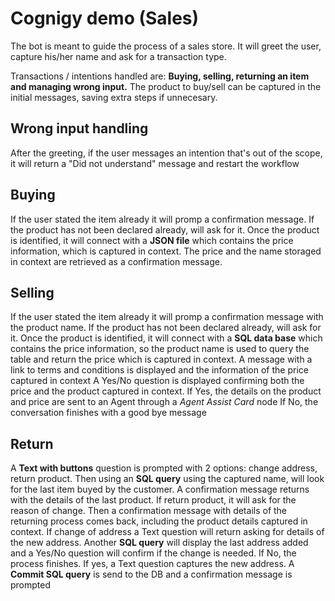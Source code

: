 # Cognigy demo (Sales)
The bot is meant to guide the process of a sales store.
It will greet the user, capture his/her name and ask for a transaction type.

Transactions / intentions handled are: **Buying, selling, returning an item and managing wrong input.**
The product to buy/sell can be captured in the initial messages, saving extra steps if unnecesary. 

## Wrong input handling
After the greeting, if the user messages an intention that's out of the scope, it will return a "Did not understand" message and restart the workflow

## Buying
If the user stated the item already it will promp a confirmation message.
If the product has not been declared already, will ask for it.
Once the product is identified, it will connect with a **JSON file** which contains the price information, which is captured in context.
The price and the name storaged in context are retrieved as a confirmation message.

## Selling
If the user stated the item already it will promp a confirmation message with the product name.
If the product has not been declared already, will ask for it.
Once the product is identified, it will connect with a **SQL data base** which contains the price information, so the product name is used to query the table and return the price which is captured in context.
A message with a link to terms and conditions is displayed and the information of the price captured in context
A Yes/No question is displayed confirming both the price and the product captured in context.
If Yes, the details on the product and price are sent to an Agent through a *Agent Assist Card* node
If No, the conversation finishes with a good bye message

## Return
A **Text with buttons** question is prompted with 2 options: change address, return product.
Then using an **SQL query** using the captured name, will look for the last item buyed by the customer.
A confirmation message returns with the details of the last product.
If return product, it will ask for the reason of change. Then a confirmation message with details of the returning process comes back, including the product details captured in context.
If change of address a Text question will return asking for details of the new address.
Another **SQL query** will display the last address added and a Yes/No question will confirm if the change is needed.
If No, the process finishes. If yes, a Text question captures the new address. A **Commit SQL query** is send to the DB and a confirmation message is prompted
